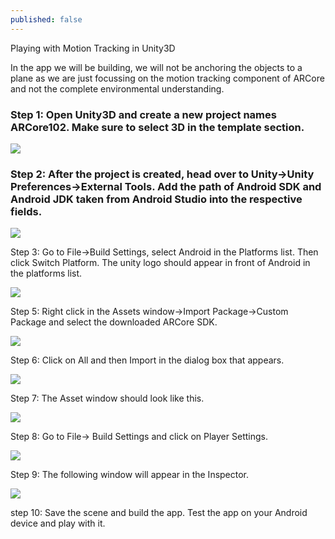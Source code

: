 ```yaml
---
published: false
---
```

Playing with Motion Tracking in Unity3D


In the app we will be building, we will not be anchoring the objects to a plane as we are just focussing on the motion tracking component of ARCore and not the complete environmental understanding.

### Step 1: Open Unity3D and create a new project names ARCore102. Make sure to select 3D in the template section.


![]({{site.baseurl}}/https://cdn-images-1.medium.com/max/800/1*PWCHzpTnqrwtJlO8wME0yA.png)


### Step 2: After the project is created, head over to Unity->Unity Preferences->External Tools. Add the path of Android SDK and Android JDK taken from Android Studio into the respective fields.



![]({{site.baseurl}}/https://cdn-images-1.medium.com/max/800/1*2W6TaiKA9hMYa9cOqqMPsA.png)


Step 3: Go to File->Build Settings, select Android in the Platforms list. Then click Switch Platform. The unity logo should appear in front of Android in the platforms list.



![]({{site.baseurl}}/https://cdn-images-1.medium.com/max/800/1*3ftP0Cuf0LYgVy8YFV1t3g.png)




Step 5: Right click in the Assets window->Import Package->Custom Package and select the downloaded ARCore SDK.



![]({{site.baseurl}}/https://cdn-images-1.medium.com/max/800/1*7wokAXatLbriO8SLvLlqkw.png)




Step 6: Click on All and then Import in the dialog box that appears.




![]({{site.baseurl}}/https://cdn-images-1.medium.com/max/800/1*MEnCheeBY0CgGRjKEj5q2A.png)



Step 7: The Asset window should look like this.




![]({{site.baseurl}}/https://cdn-images-1.medium.com/max/800/1*WmQTB5Xb0a4pTbhz2ScP-Q.png)



Step 8: Go to File-> Build Settings and click on Player Settings.



![]({{site.baseurl}}/https://cdn-images-1.medium.com/max/800/1*4oK5ApYNqZhuYbB_Jct23A.png)




Step 9: The following window will appear in the Inspector.




![]({{site.baseurl}}/https://cdn-images-1.medium.com/max/800/1*rPagmUUtBrDhbBQebgdj6Q.png)


step 10: Save the scene and build the app. Test the app on your Android device and play with it.








